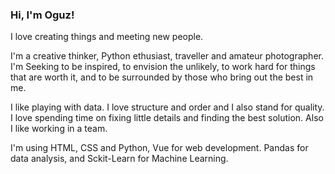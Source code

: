 ### Hi, I'm Oguz!

I love creating things and meeting new people.

I'm a creative thinker, Python ethusiast, traveller and amateur photographer. 
I'm Seeking to be inspired, to envision the unlikely, to work hard for things that are worth it, and to be surrounded by those who bring out the best in me.

I like playing with data. 
I love structure and order and I also stand for quality. I love spending time on fixing little details and finding the best solution. Also I like working in a team.

I'm using HTML, CSS and Python, Vue  for web development. Pandas for data analysis, and Sckit-Learn for Machine Learning.

